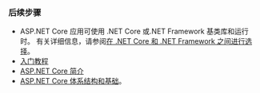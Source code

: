 ### <a name="next-steps"></a>后续步骤

* ASP.NET Core 应用可使用 .NET Core 或.NET Framework 基类库和运行时。 有关详细信息，请参阅[在 .NET Core 和 .NET Framework 之间进行选择](/dotnet/articles/standard/choosing-core-framework-server)。
* [入门教程](xref:tutorials/index)
* [ASP.NET Core 简介](xref:index) 
* [ASP.NET Core 体系结构和基础](xref:fundamentals/index)。